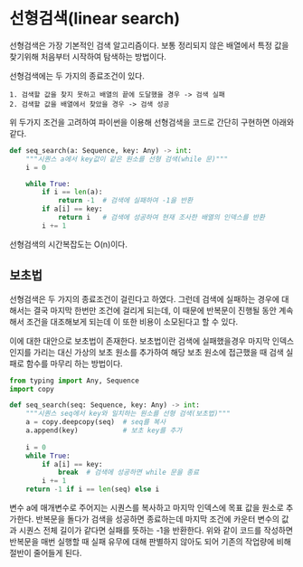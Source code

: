 # 선형검색(linear search)

선형검색은 가장 기본적인 검색 알고리즘이다. 보통 정리되지 않은 배열에서 특정 값을 찾기위해 처음부터 시작하여 탐색하는 방법이다.

선형검색에는 두 가지의 종료조건이 있다.

    1. 검색할 값을 찾지 못하고 배열의 끝에 도달했을 경우 -> 검색 실패
    2. 검색할 값을 배열에서 찾았을 경우 -> 검색 성공

위 두가지 조건을 고려하여 파이썬을 이용해 선형검색을 코드로 간단히 구현하면 아래와 같다.

```python
def seq_search(a: Sequence, key: Any) -> int:
    """시퀀스 a에서 key값이 같은 원소를 선형 검색(while 문)"""
    i = 0

    while True:
        if i == len(a):
            return -1  # 검색에 실패하여 -1을 반환
        if a[i] == key:
            return i   # 검색에 성공하여 현재 조사한 배열의 인덱스를 반환
        i += 1
```

선형검색의 시간복잡도는 O(n)이다.

## 보초법

선형검색은 두 가지의 종료조건이 걸린다고 하였다. 그런데 검색에 실패하는 경우에 대해서는 결국 마지막 한번만 조건에 걸리게 되는데, 이 때문에 반복문이 진행될 동안 계속해서 조건을 대조해보게 되는데 이 또한 비용이 소모된다고 할 수 있다. 

이에 대한 대안으로 보초법이 존재한다. 보초법이란 검색에 실패했을경우 마지막 인덱스인지를 가리는 대신 가상의 보초 원소를 추가하여 해당 보초 원소에 접근했을 때 검색 실패로 함수를 마무리 하는 방법이다.

```python
from typing import Any, Sequence
import copy

def seq_search(seq: Sequence, key: Any) -> int:
    """시퀀스 seq에서 key와 일치하는 원소를 선형 검색(보초법)"""
    a = copy.deepcopy(seq)  # seq를 복사
    a.append(key)           # 보초 key를 추가
 
    i = 0
    while True:
        if a[i] == key: 
            break  # 검색에 성공하면 while 문을 종료
        i += 1
    return -1 if i == len(seq) else i
```

변수 a에 매개변수로 주어지는 시퀀스를 복사하고 마지막 인덱스에 목표 값을 원소로 추가한다. 반복문을 돌다가 검색을 성공하면 종료하는데 마지막 조건에 카운터 변수의 값과 시퀀스 전체 길이가 같다면 실패를 뜻하는 -1을 반환한다. 위와 같이 코드를 작성하면 반복문을 매번 실행할 때 실패 유무에 대해 판별하지 않아도 되어 기존의 작업량에 비해 절반이 줄어들게 된다.